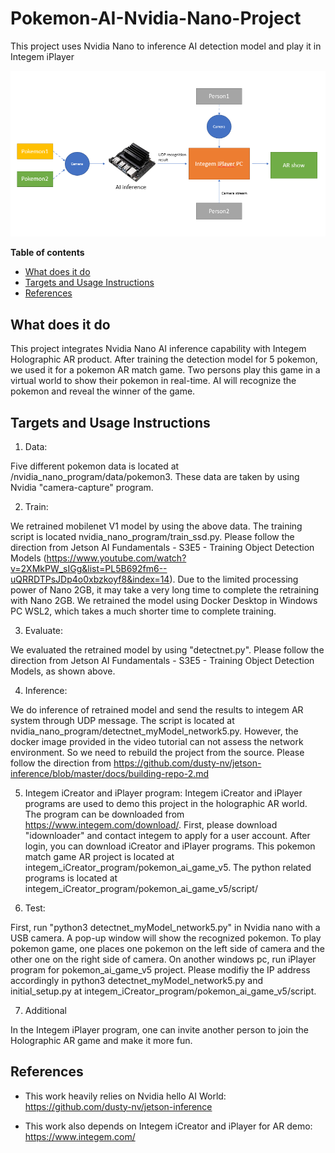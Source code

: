 # Pokemon-AI-Nvidia-Nano-Project
This project uses Nvidia Nano to inference AI detection model and play it in Integem iPlayer

![architecture](demo_diagram.png)

**Table of contents**
- [What does it do](#what-does-it-do)
- [Targets and Usage Instructions](#targets)
- [References](#references)

## What does it do

This project integrates Nvidia Nano AI inference capability with Integem Holographic AR product. After training the detection model for 5 pokemon, we used it for a pokemon AR match game. Two persons play this game in a virtual world to show their pokemon in real-time. AI will recognize the pokemon and reveal the winner of the game.

## Targets and Usage Instructions

1. Data:

  Five different pokemon data is located at /nvidia_nano_program/data/pokemon3. These data are taken by using Nvidia "camera-capture" program.
  
2. Train:

  We retrained mobilenet V1 model by using the above data. The training script is located nvidia_nano_program/train_ssd.py. Please follow the direction from Jetson AI Fundamentals - S3E5 - Training Object Detection Models (https://www.youtube.com/watch?v=2XMkPW_sIGg&list=PL5B692fm6--uQRRDTPsJDp4o0xbzkoyf8&index=14). Due to the limited processing power of Nano 2GB, it may take a very long time to complete the retraining with Nano 2GB. We retrained the model using Docker Desktop in Windows PC WSL2, which takes a much shorter time to complete training.
  
3. Evaluate:

  We evaluated the retrained model by using "detectnet.py". Please follow the direction from Jetson AI Fundamentals - S3E5 - Training Object Detection Models, as shown above.
  
4. Inference:

  We do inference of retrained model and send the results to integem AR system through UDP message. The script is located at nvidia_nano_program/detectnet_myModel_network5.py. However, the docker image provided in the video tutorial can not assess the network environment. So we need to rebuild the project from the source. Please follow the direction from https://github.com/dusty-nv/jetson-inference/blob/master/docs/building-repo-2.md

5. Integem iCreator and iPlayer program:
   Integem iCreator and iPlayer programs are used to demo this project in the holographic AR world. The program can be downloaded from https://www.integem.com/download/. First, please download "idownloader" and contact integem to apply for a user account. After login, you can download iCreator and iPlayer programs.
   This pokemon match game AR project is located at integem_iCreator_program/pokemon_ai_game_v5. The python related programs is located at integem_iCreator_program/pokemon_ai_game_v5/script/

6. Test:

  First, run "python3 detectnet_myModel_network5.py" in Nvidia nano with a USB camera. A pop-up window will show the recognized pokemon. To play pokemon game, one places one pokemon on the left side of camera and the other one on the right side of camera. On another windows pc, run iPlayer program for pokemon_ai_game_v5 project. Please modifiy the IP address accordingly in python3 detectnet_myModel_network5.py and initial_setup.py at integem_iCreator_program/pokemon_ai_game_v5/script.
  
7. Additional

  In the Integem iPlayer program, one can invite another person to join the Holographic AR game and make it more fun. 
  

## References

- This work heavily relies on Nvidia hello AI World: https://github.com/dusty-nv/jetson-inference

- This work also depends on Integem iCreator and iPlayer for AR demo: https://www.integem.com/

